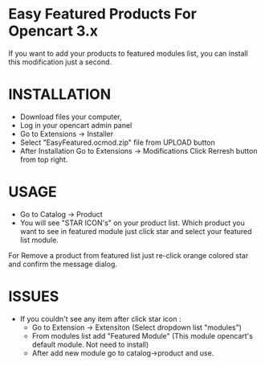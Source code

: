 #  Easy Featured Products For Opencart 3.x
If you want to add your products to featured modules list, you can install this modification just a second.

# INSTALLATION

- Download files your computer,
- Log in your opencart admin panel
- Go to Extensions -> Installer
- Select "EasyFeatured.ocmod.zip" file from UPLOAD button
- After Installation Go to Extensions -> Modifications Click Rerresh button from top right.


# USAGE

- Go to Catalog -> Product
- You will see "STAR ICON's" on your product list. Which product you want to see in featured module just click star and select your featured list module.

For Remove a product from featured list just re-click orange colored star and confirm the message dialog.

# ISSUES

- If you couldn't see any item after click star icon : 
    - Go to Extension -> Extensiton (Select dropdown list "modules")
    - From modules list add "Featured Module" (This module opencart's default module. Not need to install)
    - After add new module go to catalog->product and use.
    
   
    

